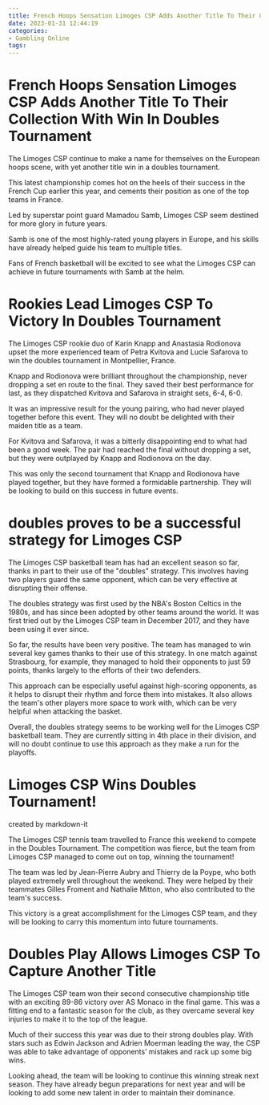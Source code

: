 ```yaml
---
title: French Hoops Sensation Limoges CSP Adds Another Title To Their Collection With Win In Doubles Tournament
date: 2023-01-31 12:44:19
categories:
- Gambling Online
tags:
---
```



#  French Hoops Sensation Limoges CSP Adds Another Title To Their Collection With Win In Doubles Tournament

The Limoges CSP continue to make a name for themselves on the European hoops scene, with yet another title win in a doubles tournament.

This latest championship comes hot on the heels of their success in the French Cup earlier this year, and cements their position as one of the top teams in France.

Led by superstar point guard Mamadou Samb, Limoges CSP seem destined for more glory in future years.

Samb is one of the most highly-rated young players in Europe, and his skills have already helped guide his team to multiple titles.

Fans of French basketball will be excited to see what the Limoges CSP can achieve in future tournaments with Samb at the helm.

#  Rookies Lead Limoges CSP To Victory In Doubles Tournament

The Limoges CSP rookie duo of Karin Knapp and Anastasia Rodionova upset the more experienced team of Petra Kvitova and Lucie Safarova to win the doubles tournament in Montpellier, France.

 Knapp and Rodionova were brilliant throughout the championship, never dropping a set en route to the final. They saved their best performance for last, as they dispatched Kvitova and Safarova in straight sets, 6-4, 6-0.

It was an impressive result for the young pairing, who had never played together before this event. They will no doubt be delighted with their maiden title as a team.

For Kvitova and Safarova, it was a bitterly disappointing end to what had been a good week. The pair had reached the final without dropping a set, but they were outplayed by Knapp and Rodionova on the day.

This was only the second tournament that Knapp and Rodionova have played together, but they have formed a formidable partnership. They will be looking to build on this success in future events.

#   doubles proves to be a successful strategy for Limoges CSP

The Limoges CSP basketball team has had an excellent season so far, thanks in part to their use of the "doubles" strategy. This involves having two players guard the same opponent, which can be very effective at disrupting their offense.

The doubles strategy was first used by the NBA's Boston Celtics in the 1980s, and has since been adopted by other teams around the world. It was first tried out by the Limoges CSP team in December 2017, and they have been using it ever since.

So far, the results have been very positive. The team has managed to win several key games thanks to their use of this strategy. In one match against Strasbourg, for example, they managed to hold their opponents to just 59 points, thanks largely to the efforts of their two defenders.

This approach can be especially useful against high-scoring opponents, as it helps to disrupt their rhythm and force them into mistakes. It also allows the team's other players more space to work with, which can be very helpful when attacking the basket.

Overall, the doubles strategy seems to be working well for the Limoges CSP basketball team. They are currently sitting in 4th place in their division, and will no doubt continue to use this approach as they make a run for the playoffs.

#  Limoges CSP Wins Doubles Tournament!

created by markdown-it

The Limoges CSP tennis team travelled to France this weekend to compete in the Doubles Tournament. The competition was fierce, but the team from Limoges CSP managed to come out on top, winning the tournament!

The team was led by Jean-Pierre Aubry and Thierry de la Poype, who both played extremely well throughout the weekend. They were helped by their teammates Gilles Froment and Nathalie Mitton, who also contributed to the team's success.

This victory is a great accomplishment for the Limoges CSP team, and they will be looking to carry this momentum into future tournaments.

#  Doubles Play Allows Limoges CSP To Capture Another Title

The Limoges CSP team won their second consecutive championship title with an exciting 89-86 victory over AS Monaco in the final game. This was a fitting end to a fantastic season for the club, as they overcame several key injuries to make it to the top of the league.

Much of their success this year was due to their strong doubles play. With stars such as Edwin Jackson and Adrien Moerman leading the way, the CSP was able to take advantage of opponents’ mistakes and rack up some big wins.

Looking ahead, the team will be looking to continue this winning streak next season. They have already begun preparations for next year and will be looking to add some new talent in order to maintain their dominance.
